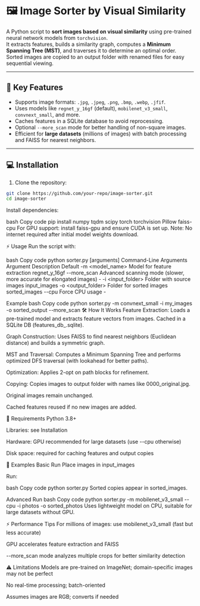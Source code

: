 # 🖼️ Image Sorter by Visual Similarity

A Python script to **sort images based on visual similarity** using pre-trained neural network models from `torchvision`.  
It extracts features, builds a similarity graph, computes a **Minimum Spanning Tree (MST)**, and traverses it to determine an optimal order.  
Sorted images are copied to an output folder with renamed files for easy sequential viewing.

---

## 🚀 Key Features

- Supports image formats: `.jpg`, `.jpeg`, `.png`, `.bmp`, `.webp`, `.jfif`.  
- Uses models like `regnet_y_16gf` (default), `mobilenet_v3_small`, `convnext_small`, and more.  
- Caches features in a SQLite database to avoid reprocessing.  
- Optional `--more_scan` mode for better handling of non-square images.  
- Efficient for **large datasets** (millions of images) with batch processing and FAISS for nearest neighbors.

---

## 💻 Installation

1. Clone the repository:

```bash
git clone https://github.com/your-repo/image-sorter.git
cd image-sorter
```
Install dependencies:

bash
Copy code
pip install numpy tqdm scipy torch torchvision Pillow faiss-cpu
For GPU support: install faiss-gpu and ensure CUDA is set up.
Note: No internet required after initial model weights download.

⚡ Usage
Run the script with:

bash
Copy code
python sorter.py [arguments]
Command-Line Arguments
Argument	Description	Default
-m <model_name>	Model for feature extraction	regnet_y_16gf
--more_scan	Advanced scanning mode (slower, more accurate for elongated images)	-
-i <input_folder>	Folder with source images	input_images
-o <output_folder>	Folder for sorted images	sorted_images
--cpu	Force CPU usage	-

Example
bash
Copy code
python sorter.py -m convnext_small -i my_images -o sorted_output --more_scan
🛠 How It Works
Feature Extraction: Loads a pre-trained model and extracts feature vectors from images.
Cached in a SQLite DB (features_db_<model>.sqlite).

Graph Construction: Uses FAISS to find nearest neighbors (Euclidean distance) and builds a symmetric graph.

MST and Traversal: Computes a Minimum Spanning Tree and performs optimized DFS traversal (with lookahead for better paths).

Optimization: Applies 2-opt on path blocks for refinement.

Copying: Copies images to output folder with names like 0000_original.jpg.

Original images remain unchanged.

Cached features reused if no new images are added.

🎯 Requirements
Python 3.8+

Libraries: see Installation

Hardware: GPU recommended for large datasets (use --cpu otherwise)

Disk space: required for caching features and output copies

🔧 Examples
Basic Run
Place images in input_images

Run:

bash
Copy code
python sorter.py
Sorted copies appear in sorted_images.

Advanced Run
bash
Copy code
python sorter.py -m mobilenet_v3_small --cpu -i photos -o sorted_photos
Uses lightweight model on CPU, suitable for large datasets without GPU.

⚡ Performance Tips
For millions of images: use mobilenet_v3_small (fast but less accurate)

GPU accelerates feature extraction and FAISS

--more_scan mode analyzes multiple crops for better similarity detection

⚠️ Limitations
Models are pre-trained on ImageNet; domain-specific images may not be perfect

No real-time processing; batch-oriented

Assumes images are RGB; converts if needed
